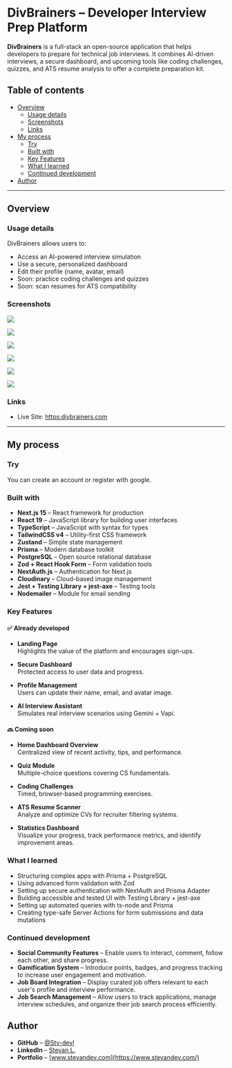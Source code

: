 # DivBrainers – Developer Interview Prep Platform

**DivBrainers** is a full-stack an open-source application that helps developers to prepare for technical job interviews. It combines AI-driven interviews, a secure dashboard, and upcoming tools like coding challenges, quizzes, and ATS resume analysis to offer a complete preparation kit.

## Table of contents

- [Overview](#overview)
  - [Usage details](#usage-details)
  - [Screenshots](#screenshots)
  - [Links](#links)
- [My process](#my-process)
  - [Try](#try)
  - [Built with](#built-with)
  - [Key Features](#key-features)
  - [What I learned](#what-i-learned)
  - [Continued development](#continued-development)
- [Author](#author)

---

## Overview

### Usage details

DivBrainers allows users to:

- Access an AI-powered interview simulation
- Use a secure, personalized dashboard
- Edit their profile (name, avatar, email)
- Soon: practice coding challenges and quizzes
- Soon: scan resumes for ATS compatibility

### Screenshots

![](./public/screenshot/Screenshot_set_interview.png)

![](./public/screenshot/Screenshot_interview_live.png)

![](./public/screenshot/Screenshot_profil.png)

![](./public/screenshot/Screenshot_login.png)

![](./public/screenshot/Screenshot_register.png)

![](./public/screenshot/Screenshot_resetPassword.png)

### Links

- Live Site: [https:divbrainers.com](https:divbrainers.com)

---

## My process

### Try

You can create an account or register with google.

### Built with

- **Next.js 15** – React framework for production
- **React 19** – JavaScript library for building user interfaces
- **TypeScript** – JavaScript with syntax for types
- **TailwindCSS v4** – Utility-first CSS framework
- **Zustand** – Simple state management
- **Prisma** – Modern database toolkit
- **PostgreSQL** – Open source relational database
- **Zod + React Hook Form** – Form validation tools
- **NextAuth.js** – Authentication for Next.js
- **Cloudinary** – Cloud-based image management
- **Jest + Testing Library + jest-axe** – Testing tools
- **Nodemailer** – Module for email sending

### Key Features

#### ✅ Already developed

- **Landing Page**  
  Highlights the value of the platform and encourages sign-ups.

- **Secure Dashboard**  
   Protected access to user data and progress.

- **Profile Management**  
  Users can update their name, email, and avatar image.

- **AI Interview Assistant**  
  Simulates real interview scenarios using Gemini + Vapi.

#### 🔜 Coming soon

- **Home Dashboard Overview**  
  Centralized view of recent activity, tips, and performance.

- **Quiz Module**  
  Multiple-choice questions covering CS fundamentals.

- **Coding Challenges**  
  Timed, browser-based programming exercises.

- **ATS Resume Scanner**  
  Analyze and optimize CVs for recruiter filtering systems.

- **Statistics Dashboard**  
  Visualize your progress, track performance metrics, and identify improvement areas.

### What I learned

- Structuring complex apps with Prisma + PostgreSQL
- Using advanced form validation with Zod
- Setting up secure authentication with NextAuth and Prisma Adapter
- Building accessible and tested UI with Testing Library + jest-axe
- Setting up automated queries with ts-node and Prisma
- Creating type-safe Server Actions for form submissions and data mutations

### Continued development

- **Social Community Features** – Enable users to interact, comment, follow each other, and share progress.
- **Gamification System** – Introduce points, badges, and progress tracking to increase user engagement and motivation.
- **Job Board Integration** – Display curated job offers relevant to each user's profile and interview performance.
- **Job Search Management** – Allow users to track applications, manage interview schedules, and organize their job search process efficiently.

## Author

- **GitHub** – [@Stv-devl](https://github.com/Stv-devl)
- **LinkedIn** – [Stevan L.](https://www.linkedin.com/in/stevan-l-793141128/)
- **Portfolio** – [www.stevandev.com](https://www.stevandev.com/)
